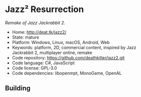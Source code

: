# Jazz² Resurrection

_Remake of Jazz Jackrabbit 2._

- Home: http://deat.tk/jazz2/
- State: mature
- Platform: Windows, Linux, macOS, Android, Web
- Keywords: platform, 2D, commercial content, inspired by Jazz Jackrabbit 2, multiplayer online, remake
- Code repository: https://github.com/deathkiller/jazz2.git
- Code language: C#, JavaScript
- Code license: GPL-3.0
- Code dependencies: libopenmpt, MonoGame, OpenAL

## Building

